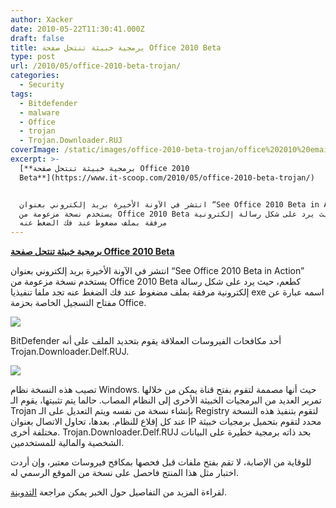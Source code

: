 ```yaml
---
author: Xacker
date: 2010-05-22T11:30:41.000Z
draft: false
title: برمجية خبيثة تنتحل صفحة Office 2010 Beta
type: post
url: /2010/05/office-2010-beta-trojan/
categories:
  - Security
tags:
  - Bitdefender
  - malware
  - Office
  - trojan
  - Trojan.Downloader.RUJ
coverImage: /static/images/office-2010-beta-trojan/office%202010%20email.png
excerpt: >-
  [**برمجية خبيثة تنتحل صفحة Office 2010
  Beta**](https://www.it-scoop.com/2010/05/office-2010-beta-trojan/)


  انتشر في الآونة الأخيرة بريد إلكتروني بعنوان “See Office 2010 Beta in Action”
  يستخدم نسخة مزعومة من Office 2010 Beta كطعم، حيث يرد على شكل رسالة إلكترونية
  مرفقة بملف مضغوط عند فك الضغط عنه
---
```

[**برمجية خبيثة تنتحل صفحة Office 2010 Beta**](https://www.it-scoop.com/2010/05/office-2010-beta-trojan/)

انتشر في الآونة الأخيرة بريد إلكتروني بعنوان “See Office 2010 Beta in Action” يستخدم نسخة مزعومة من Office 2010 Beta كطعم، حيث يرد على شكل رسالة إلكترونية مرفقة بملف مضغوط عند فك الضغط عنه تجد ملفا تنفيذيا exe اسمه عبارة عن مفتاح التسجيل الخاصة بحزمة Office.

![](/static/images/office-2010-beta-trojan/office%202010%20email.png)

BitDefender أحد مكافحات الفيروسات العملاقة يقوم بتحديد الملف على أنه Trojan.Downloader.Delf.RUJ.

![](/static/images/office-2010-beta-trojan/trojan-office2010beta.jpg)

تصيب هذه النسخة نظام Windows. حيث أنها مصممة لتقوم بفتح قناة يمكن من خلالها تمرير العديد من البرمجيات الخبيثة الأخرى إلى النظام المصاب. حالما يتم تثبيتها، يقوم الـ Trojan بإنشاء نسخة من نفسه ويتم التعديل على الـ Registry لتقوم بتنفيذ هذه النسخة عند كل إقلاع للنظام. بعدها، تحاول الاتصال بعنوان IP محدد لتقوم بتحميل برمجيات خبيثة مختلفة أخرى. Trojan.Downloader.Delf.RUJ بحد ذاته برمجية خطيرة على البيانات الشخصية والمالية للمستخدمين.

للوقاية من الإصابة، لا تقم بفتح ملفات قبل فحصها بمكافح فيروسات معتبر، وإن أردت اختبار مثل هذا المنتج فاحصل على نسخة من الموقع الرسمي له.

لقراءة المزيد من التفاصيل حول الخبر يمكن مراجعة [التدوينة](http://www.malwarecity.com/blog/office-2010-beta-impersonator-is-trojan-814.html).
